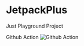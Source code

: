 # JetpackPlus
Just Playground Project

Github Action ![Github Action](https://github.com/arifaizin/JetpackPlus/workflows/CI/badge.svg)
